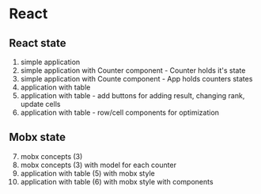 # React

## React state
1) simple application
2) simple application with Counter component - Counter holds it's state
3) simple application with Counte component - App holds counters states
4) application with table
5) application with table - add buttons for adding result, changing rank, update cells
6) application with table - row/cell components for optimization

## Mobx state
7) mobx concepts (3)
8) mobx concepts (3) with model for each counter
9) application with table (5) with mobx style
10) application with table (6) with mobx style with components
